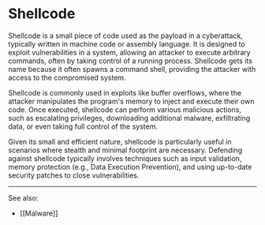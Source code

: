
# Shellcode

Shellcode is a small piece of code used as the payload in a cyberattack, typically written in machine code or assembly language. It is designed to exploit vulnerabilities in a system, allowing an attacker to execute arbitrary commands, often by taking control of a running process. Shellcode gets its name because it often spawns a command shell, providing the attacker with access to the compromised system.

Shellcode is commonly used in exploits like buffer overflows, where the attacker manipulates the program's memory to inject and execute their own code. Once executed, shellcode can perform various malicious actions, such as escalating privileges, downloading additional malware, exfiltrating data, or even taking full control of the system.

Given its small and efficient nature, shellcode is particularly useful in scenarios where stealth and minimal footprint are necessary. Defending against shellcode typically involves techniques such as input validation, memory protection (e.g., Data Execution Prevention), and using up-to-date security patches to close vulnerabilities.

---

See also:

- [[Malware]]